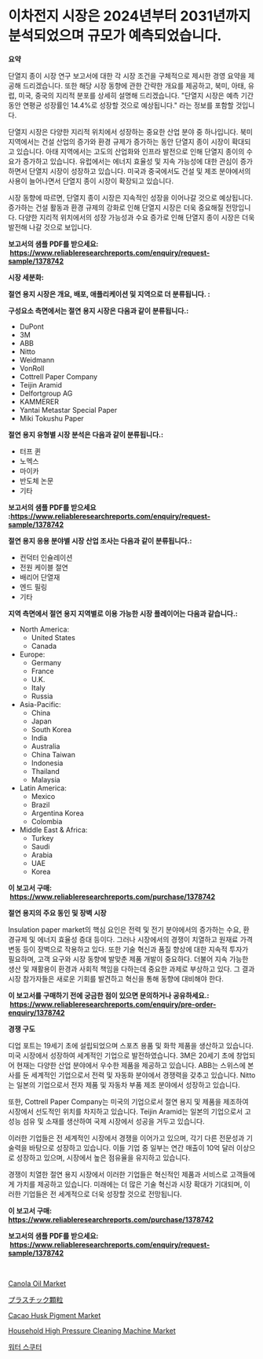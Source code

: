 <p><h1>이차전지 시장은 2024년부터 2031년까지 분석되었으며 규모가 예측되었습니다.</h1></p><p><strong>요약</strong></p>
<p><p>단열지 종이 시장 연구 보고서에 대한 각 시장 조건을 구체적으로 제시한 경영 요약을 제공해 드리겠습니다. 또한 해당 시장 동향에 관한 간략한 개요를 제공하고, 북미, 아태, 유럽, 미국, 중국의 지리적 분포를 상세히 설명해 드리겠습니다. "단열지 시장은 예측 기간 동안 연평균 성장률인 14.4%로 성장할 것으로 예상됩니다." 라는 정보를 포함할 것입니다.</p><p>단열지 시장은 다양한 지리적 위치에서 성장하는 중요한 산업 분야 중 하나입니다. 북미 지역에서는 건설 산업의 증가와 환경 규제가 증가하는 동안 단열지 종이 시장이 확대되고 있습니다. 아태 지역에서는 고도의 산업화와 인프라 발전으로 인해 단열지 종이의 수요가 증가하고 있습니다. 유럽에서는 에너지 효율성 및 지속 가능성에 대한 관심이 증가하면서 단열지 시장이 성장하고 있습니다. 미국과 중국에서도 건설 및 제조 분야에서의 사용이 늘어나면서 단열지 종이 시장이 확장되고 있습니다.</p><p>시장 동향에 따르면, 단열지 종이 시장은 지속적인 성장을 이어나갈 것으로 예상됩니다. 증가하는 건설 활동과 환경 규제의 강화로 인해 단열지 시장은 더욱 중요해질 전망입니다. 다양한 지리적 위치에서의 성장 가능성과 수요 증가로 인해 단열지 종이 시장은 더욱 발전해 나갈 것으로 보입니다.</p></p>
<p><strong>보고서의 샘플 PDF를 받으세요: &nbsp;<a href="https://www.reliableresearchreports.com/enquiry/request-sample/1378742">https://www.reliableresearchreports.com/enquiry/request-sample/1378742</a></strong></p>
<p><strong>시장 세분화:</strong></p>
<p><strong> 절연 용지 시장은 개요, 배포, 애플리케이션 및 지역으로 더 분류됩니다. :</strong></p>
<p><strong>구성요소 측면에서는 절연 용지 시장은 다음과 같이 분류됩니다.:</strong></p>
<p><ul><li>DuPont</li><li>3M</li><li>ABB</li><li>Nitto</li><li>Weidmann</li><li>VonRoll</li><li>Cottrell Paper Company</li><li>Teijin Aramid</li><li>Delfortgroup AG</li><li>KAMMERER</li><li>Yantai Metastar Special Paper</li><li>Miki Tokushu Paper</li></ul></p>
<p><strong> 절연 용지 유형별 시장 분석은 다음과 같이 분류됩니다.:</strong></p>
<p><ul><li>터프 퀸</li><li>노멕스</li><li>마이카</li><li>반도체 논문</li><li>기타</li></ul></p>
<p><strong>보고서의 샘플 PDF를 받으세요 :<a href="https://www.reliableresearchreports.com/enquiry/request-sample/1378742">https://www.reliableresearchreports.com/enquiry/request-sample/1378742</a></strong></p>
<p><strong> 절연 용지 응용 분야별 시장 산업 조사는 다음과 같이 분류됩니다.:</strong></p>
<p><ul><li>컨덕터 인슐레이션</li><li>전원 케이블 절연</li><li>배리어 단열재</li><li>엔드 필링</li><li>기타</li></ul></p>
<p><strong>지역 측면에서 절연 용지 지역별로 이용 가능한 시장 플레이어는 다음과 같습니다.:</strong></p>
<p><ul>
    <li>
        North America:
        <ul>
            <li>United States</li>
            <li>Canada</li>
        </ul>
    </li>
    <li>
        Europe:
        <ul>
            <li>Germany</li>
            <li>France</li>
            <li>U.K.</li>
            <li>Italy</li>
            <li>Russia</li>
        </ul>
    </li>
    <li>
        Asia-Pacific:
        <ul>
            <li>China</li>
            <li>Japan</li>
            <li>South Korea</li>
            <li>India</li>
            <li>Australia</li>
            <li>China Taiwan</li>
            <li>Indonesia</li>
            <li>Thailand</li>
            <li>Malaysia</li>
        </ul>
    </li>
    <li>
        Latin America:
        <ul>
            <li>Mexico</li>
            <li>Brazil</li>
            <li>Argentina Korea</li>
            <li>Colombia</li>
        </ul>
    </li>
    <li>
        Middle East & Africa:
        <ul>
            <li>Turkey</li>
            <li>Saudi</li>
            <li>Arabia</li>
            <li>UAE</li>
            <li>Korea</li>
        </ul>
    </li>
    </ul></p>
<p><strong>이 보고서 구매: &nbsp;<a href="https://www.reliableresearchreports.com/purchase/1378742">https://www.reliableresearchreports.com/purchase/1378742</a></strong></p>
<p><strong>절연 용지의 주요 동인 및 장벽 시장</strong></p>
<p><p>Insulation paper market의 핵심 요인은 전력 및 전기 분야에서의 증가하는 수요, 환경규제 및 에너지 효율성 증대 등이다. 그러나 시장에서의 경쟁이 치열하고 원재료 가격 변동 등이 장벽으로 작용하고 있다. 또한 기술 혁신과 품질 향상에 대한 지속적 투자가 필요하며, 고객 요구와 시장 동향에 발맞춘 제품 개발이 중요하다. 더불어 지속 가능한 생산 및 재활용이 환경과 사회적 책임을 다하는데 중요한 과제로 부상하고 있다. 그 결과 시장 참가자들은 새로운 기회를 발견하고 혁신을 통해 동향에 대비해야 한다.</p></p>
<p><strong>이 보고서를 구매하기 전에 궁금한 점이 있으면 문의하거나 공유하세요.: &nbsp;<a href="https://www.reliableresearchreports.com/enquiry/pre-order-enquiry/1378742">https://www.reliableresearchreports.com/enquiry/pre-order-enquiry/1378742</a></strong></p>
<p><strong>경쟁 구도</strong></p>
<p><p>디업 포트는 19세기 초에 설립되었으며 스포츠 용품 및 화학 제품을 생산하고 있습니다. 미국 시장에서 성장하여 세계적인 기업으로 발전하였습니다. 3M은 20세기 초에 창업되어 현재는 다양한 산업 분야에서 우수한 제품을 제공하고 있습니다. ABB는 스위스에 본사를 둔 세계적인 기업으로서 전력 및 자동화 분야에서 경쟁력을 갖추고 있습니다. Nitto는 일본의 기업으로서 전자 제품 및 자동차 부품 제조 분야에서 성장하고 있습니다.</p><p>또한, Cottrell Paper Company는 미국의 기업으로서 절연 용지 및 제품을 제조하여 시장에서 선도적인 위치를 차지하고 있습니다. Teijin Aramid는 일본의 기업으로서 고성능 섬유 및 소재를 생산하여 국제 시장에서 성공을 거두고 있습니다.</p><p>이러한 기업들은 전 세계적인 시장에서 경쟁을 이어가고 있으며, 각기 다른 전문성과 기술력을 바탕으로 성장하고 있습니다. 이들 기업 중 일부는 연간 매출이 10억 달러 이상으로 성장하고 있으며, 시장에서 높은 점유율을 유지하고 있습니다.</p><p>경쟁이 치열한 절연 용지 시장에서 이러한 기업들은 혁신적인 제품과 서비스로 고객들에게 가치를 제공하고 있습니다. 미래에는 더 많은 기술 혁신과 시장 확대가 기대되며, 이러한 기업들은 전 세계적으로 더욱 성장할 것으로 전망됩니다.</p></p>
<p><strong>이 보고서 구매: &nbsp; <a href="https://www.reliableresearchreports.com/purchase/1378742">https://www.reliableresearchreports.com/purchase/1378742</a></strong></p>
<p><strong>보고서의 샘플 PDF를 받으세요: &nbsp;<a href="https://www.reliableresearchreports.com/enquiry/request-sample/1378742">https://www.reliableresearchreports.com/enquiry/request-sample/1378742</a></strong><strong></strong></p>
<p>&nbsp;</p>
<p><p><a href="https://view.publitas.com/reportprime-1/canola-oil-market-provides-detailed-segmentation-of-this-market-based-on-type-application-and-region-and-forecast-for-the-period-from-2024-2031/">Canola Oil Market</a></p><p><a href="https://github.com/hwbcz413288296/Market-Research-Report-List-1/blob/main/61584601051.md">プラスチック顆粒</a></p><p><a href="https://lydian-appliance-61d.notion.site/Cacao-Husk-Pigment-Market-Provides-Detailed-Segmentation-of-this-Market-based-on-Type-Application--1c9db2d27e914a1880fd605b3eda62d7">Cacao Husk Pigment Market</a></p><p><a href="https://issuu.com/reportprime-2/docs/household-high-pressure-cleaning-machine-market-si">Household High Pressure Cleaning Machine Market</a></p><p><a href="https://github.com/bunxhcci35271755/Market-Research-Report-List-1/blob/main/7089471742.md">워터 스쿠터</a></p></p>